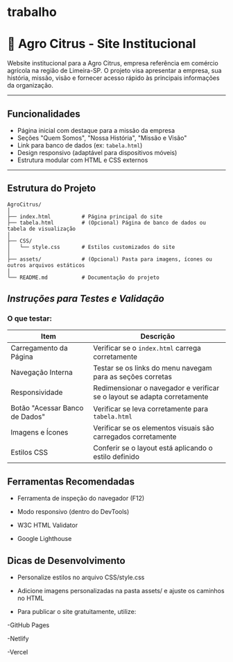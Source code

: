 # trabalho
# 🌱 Agro Citrus - Site Institucional

Website institucional para a Agro Citrus, empresa referência em comércio agrícola na região de Limeira-SP. O projeto visa apresentar a empresa, sua história, missão, visão e fornecer acesso rápido às principais informações da organização.

---

##  Funcionalidades

- Página inicial com destaque para a missão da empresa
- Seções "Quem Somos", "Nossa História", "Missão e Visão"
- Link para banco de dados (ex: `tabela.html`)
- Design responsivo (adaptável para dispositivos móveis)
- Estrutura modular com HTML e CSS externos

---
##  Estrutura do Projeto

```plaintext
AgroCitrus/
│
├── index.html          # Página principal do site
├── tabela.html         # (Opcional) Página de banco de dados ou tabela de visualização
│
├── CSS/
│   └── style.css       # Estilos customizados do site
│
├── assets/             # (Opcional) Pasta para imagens, ícones ou outros arquivos estáticos
│
└── README.md           # Documentação do projeto
```

## *Instruções para Testes e Validação*
### O que testar:

| Item                        | Descrição                                                                 |
|-----------------------------|---------------------------------------------------------------------------|
| Carregamento da Página      | Verificar se o `index.html` carrega corretamente                          |
| Navegação Interna           | Testar se os links do menu navegam para as seções corretas                |
| Responsividade              | Redimensionar o navegador e verificar se o layout se adapta corretamente  |
| Botão "Acessar Banco de Dados" | Verificar se leva corretamente para `tabela.html`                   |
| Imagens e Ícones            | Verificar se os elementos visuais são carregados corretamente             |
| Estilos CSS                 | Conferir se o layout está aplicando o estilo definido                     |

## Ferramentas Recomendadas

- Ferramenta de inspeção do navegador (F12)

- Modo responsivo (dentro do DevTools)

- W3C HTML Validator

- Google Lighthouse

## Dicas de Desenvolvimento

- Personalize estilos no arquivo CSS/style.css

- Adicione imagens personalizadas na pasta assets/ e ajuste os caminhos no HTML

- Para publicar o site gratuitamente, utilize:

-GitHub Pages

-Netlify

-Vercel

